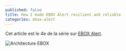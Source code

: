 ```yaml
---
published: false
title: How I made EBOX Alert resilient and reliable
categories: ebox-alert
---
```

Cet article est le 4e de la série sur [EBOX Alert][ebox-alert]. 

![Architecture EBOX]({{site.baseurl}}/_posts/EBOX-Architecture.png)

[ebox-alert]: http://www.ebox-alert.ca "ebox-alert.ca"
